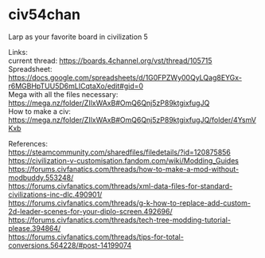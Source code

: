 # civ54chan
Larp as your favorite board in civilization 5

Links:  
current thread: https://boards.4channel.org/vst/thread/105715  
Spreadsheet: https://docs.google.com/spreadsheets/d/1G0FPZWy00QyLQag8EYGx-r6MGBHpTUU5D6mLICqtaXo/edit#gid=0  
Mega with all the files necessary: https://mega.nz/folder/ZIlxWAxB#OmQ6Qnj5zP89ktgixfugJQ  
How to make a civ: https://mega.nz/folder/ZIlxWAxB#OmQ6Qnj5zP89ktgixfugJQ/folder/4YsmVKxb  
  
References:  
https://steamcommunity.com/sharedfiles/filedetails/?id=120875856  
https://civilization-v-customisation.fandom.com/wiki/Modding_Guides  
https://forums.civfanatics.com/threads/how-to-make-a-mod-without-modbuddy.553248/  
https://forums.civfanatics.com/threads/xml-data-files-for-standard-civilizations-inc-dlc.490901/  
https://forums.civfanatics.com/threads/g-k-how-to-replace-add-custom-2d-leader-scenes-for-your-diplo-screen.492696/  
https://forums.civfanatics.com/threads/tech-tree-modding-tutorial-please.394864/  
https://forums.civfanatics.com/threads/tips-for-total-conversions.564228/#post-14199074  
